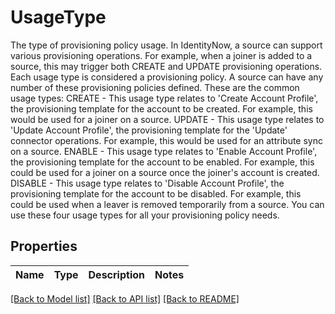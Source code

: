 # UsageType

The type of provisioning policy usage.  In IdentityNow, a source can support various provisioning operations. For example, when a joiner is added to a source, this may trigger both CREATE and UPDATE provisioning operations.  Each usage type is considered a provisioning policy.  A source can have any number of these provisioning policies defined.  These are the common usage types:  CREATE - This usage type relates to 'Create Account Profile', the provisioning template for the account to be created. For example, this would be used for a joiner on a source.   UPDATE - This usage type relates to 'Update Account Profile', the provisioning template for the 'Update' connector operations. For example, this would be used for an attribute sync on a source. ENABLE - This usage type relates to 'Enable Account Profile', the provisioning template for the account to be enabled. For example, this could be used for a joiner on a source once the joiner's account is created.  DISABLE - This usage type relates to 'Disable Account Profile', the provisioning template for the account to be disabled. For example, this could be used when a leaver is removed temporarily from a source.  You can use these four usage types for all your provisioning policy needs. 

## Properties
Name | Type | Description | Notes
------------ | ------------- | ------------- | -------------

[[Back to Model list]](../README.md#documentation-for-models) [[Back to API list]](../README.md#documentation-for-api-endpoints) [[Back to README]](../README.md)


